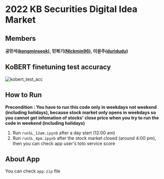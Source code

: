 # 2022 KB Securities Digital Idea Market
## Members 
**공민석([kongminseok](https://github.com/kongminseok)), 민복기([NIckmin96](https://github.com/NIckmin96)), 이윤주([duridudu](https://github.com/duridudu))**
## KoBERT finetuning test accuracy
![kobert_test_acc](https://user-images.githubusercontent.com/81498680/160960601-09fed71f-21ad-40b8-a191-3cdea350bc43.png)
## How to Run
**Precondition : You have to run this code only in weekdays not weekend (including holidays), because stock market only opens in weekdays so you cannot get infomation of stocks' close price when you try to run the code in weekend (including holidays)**
1. Run `runSL_12am.ipynb` after a day start (12:00 am) 
2. Run `runSL_4pm.ipynb` after the stock market closed (around 4:00 pm), then you can check app user's toto service score
## About App
You can check `app.zip` file
